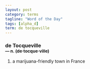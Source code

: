 ```yaml
---
layout: post
category: terms
tagline: "Word of the Day"
tags: [alpha_d]
term: de tocqueville
---
```


<h3>de Tocqueville<br/> <small>&mdash; n. (de<span>&middot;</span>tocque<span>&middot;</span>ville)</small></h3>
<p><ol>
<li>a marijuana-friendly town in France</li>
</ol></p>
